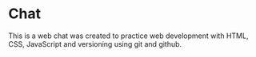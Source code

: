 # Chat

This is a web chat was created to practice web development with HTML, CSS, JavaScript and versioning using git and github.
